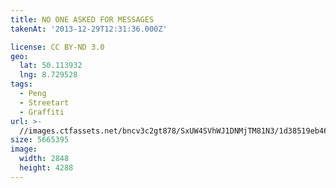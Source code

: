 ```yaml
---
title: NO ONE ASKED FOR MESSAGES
takenAt: '2013-12-29T12:31:36.000Z'

license: CC BY-ND 3.0
geo:
  lat: 50.113932
  lng: 8.729528
tags:
  - Peng
  - Streetart
  - Graffiti
url: >-
  //images.ctfassets.net/bncv3c2gt878/SxUW4SVhWJ1DNMjTM81N3/1d38519eb46c315ed21e687334bdbdfc/no-one-asked-for-messages_11625360403_o
size: 5665395
image:
  width: 2848
  height: 4288
---
```

